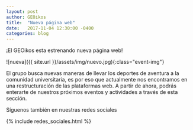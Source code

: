 ```yaml
---
layout: post
author: GEOikos
title:  "Nueva página web"
date:   2017-11-04 12:30:00 -0400
categories: blog
---
```

¡El GEOikos esta estrenando nueva página web!

![nueva]({{ site.url }}/assets/img/nuevo.jpg){:class="event-img"}

El grupo busca nuevas maneras de llevar los deportes de aventura a la comunidad universitaria, es por eso que actualmente nos encontramos en una
restructuración de las plataformas web. A partir de ahora, podrás enterarte de nuestros próximos eventos y actividades a través de esta sección. 

Síguenos también en nuestras redes sociales

{% include redes_sociales.html %}
